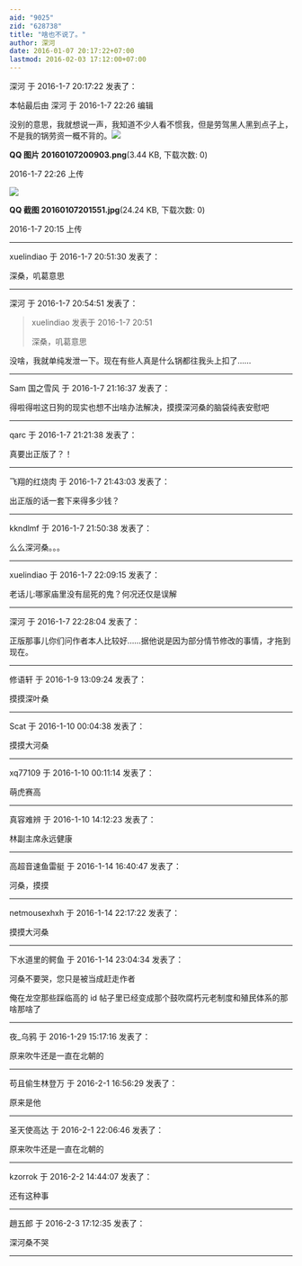 ```yaml
---
aid: "9025"
zid: "628738"
title: "啥也不说了。"
author: 深河
date: 2016-01-07 20:17:22+07:00
lastmod: 2016-02-03 17:12:00+07:00
---
```


深河 于 2016-1-7 20:17:22 发表了：

本帖最后由 深河 于 2016-1-7 22:26 编辑

没别的意思，我就想说一声，我知道不少人看不惯我，但是劳驾黑人黑到点子上，不是我的锅劳资一概不背的。![](/9025/222617rrpccp7cz99cucz1.png)

**QQ 图片 20160107200903.png**(3.44 KB, 下载次数: 0)

2016-1-7 22:26 上传

![](/9025/201514jz7rraezle1cai7d.jpg)

**QQ 截图 20160107201551.jpg**(24.24 KB, 下载次数: 0)

2016-1-7 20:15 上传

---

xuelindiao 于 2016-1-7 20:51:30 发表了：

深桑，叽葛意思

---

深河 于 2016-1-7 20:54:51 发表了：

> xuelindiao 发表于 2016-1-7 20:51
>
> 深桑，叽葛意思

没啥，我就单纯发泄一下。现在有些人真是什么锅都往我头上扣了……

---

Sam 国之雪风 于 2016-1-7 21:16:37 发表了：

得啦得啦这日狗的现实也想不出啥办法解决，摸摸深河桑的脑袋纯表安慰吧

---

qarc 于 2016-1-7 21:21:38 发表了：

真要出正版了？！

---

飞翔的红烧肉 于 2016-1-7 21:43:03 发表了：

出正版的话一套下来得多少钱？

---

kkndlmf 于 2016-1-7 21:50:38 发表了：

么么深河桑。。。

---

xuelindiao 于 2016-1-7 22:09:15 发表了：

老话儿:哪家庙里没有屈死的鬼？何况还仅是误解

---

深河 于 2016-1-7 22:28:04 发表了：

正版那事儿你们问作者本人比较好……据他说是因为部分情节修改的事情，才拖到现在。

---

修语轩 于 2016-1-9 13:09:24 发表了：

摸摸深叶桑

---

Scat 于 2016-1-10 00:04:38 发表了：

摸摸大河桑

---

xq77109 于 2016-1-10 00:11:14 发表了：

萌虎赛高

---

真容难辨 于 2016-1-10 14:12:23 发表了：

林副主席永远健康

---

高超音速鱼雷艇 于 2016-1-14 16:40:47 发表了：

河桑，摸摸

---

netmousexhxh 于 2016-1-14 22:17:22 发表了：

摸摸大河桑

---

下水道里的鳄鱼 于 2016-1-14 23:04:34 发表了：

河桑不要哭，您只是被当成赶走作者

俺在龙空那些踩临高的 id 帖子里已经变成那个鼓吹腐朽元老制度和殖民体系的那啥那啥了

---

夜\_乌鸦 于 2016-1-29 15:17:16 发表了：

原来吹牛还是一直在北朝的

---

苟且偷生林登万 于 2016-2-1 16:56:29 发表了：

原来是他

---

圣天使高达 于 2016-2-1 22:06:46 发表了：

原来吹牛还是一直在北朝的

---

kzorrok 于 2016-2-2 14:44:07 发表了：

还有这种事

---

趙五郎 于 2016-2-3 17:12:35 发表了：

深河桑不哭

---
